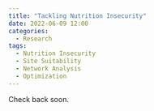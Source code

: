 ```yaml
---
title: "Tackling Nutrition Insecurity"
date: 2022-06-09 12:00
categories:
  - Research
tags:
  - Nutrition Insecurity
  - Site Suitability
  - Network Analysis
  - Optimization
---
```


Check back soon.
